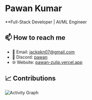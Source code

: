 # Pawan Kumar
**Full-Stack Developer | AI/ML Engineer 

## 📫 How to reach me
- 📧 Email: jackpkn07@gmail.com
- 💬 Discord: [pawan](https://discord.gg/TsbGVsAJ)
- 🌐 Website: [pawan-zulip.vercel.app](https://pawan-zulip.vercel.app/)

## 📈 Contributions
![Activity Graph](https://github-readme-activity-graph.vercel.app/graph?username=jackpkn&theme=github-dark)
